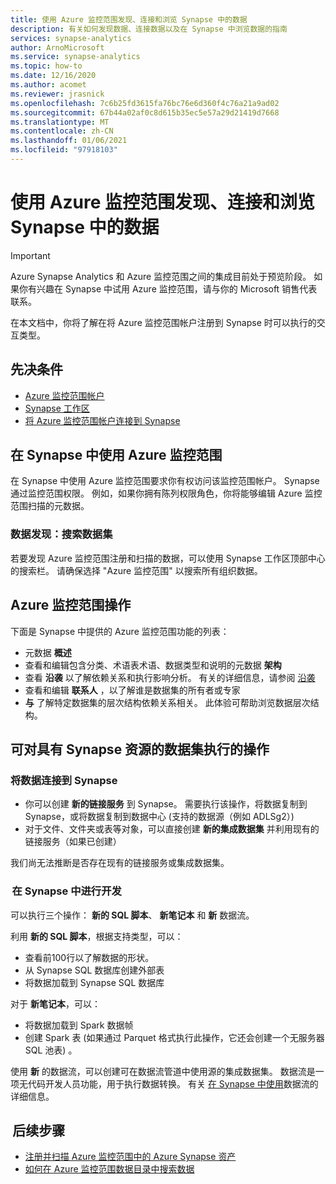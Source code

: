 ```yaml
---
title: 使用 Azure 监控范围发现、连接和浏览 Synapse 中的数据
description: 有关如何发现数据、连接数据以及在 Synapse 中浏览数据的指南
services: synapse-analytics
author: ArnoMicrosoft
ms.service: synapse-analytics
ms.topic: how-to
ms.date: 12/16/2020
ms.author: acomet
ms.reviewer: jrasnick
ms.openlocfilehash: 7c6b25fd3615fa76bc76e6d360f4c76a21a9ad02
ms.sourcegitcommit: 67b44a02af0c8d615b35ec5e57a29d21419d7668
ms.translationtype: MT
ms.contentlocale: zh-CN
ms.lasthandoff: 01/06/2021
ms.locfileid: "97918103"
---
```

# <a name="discover-connect-and-explore-data-in-synapse-using-azure-purview"></a>使用 Azure 监控范围发现、连接和浏览 Synapse 中的数据 

> [!IMPORTANT]
> Azure Synapse Analytics 和 Azure 监控范围之间的集成目前处于预览阶段。 如果你有兴趣在 Synapse 中试用 Azure 监控范围，请与你的 Microsoft 销售代表联系。 

在本文档中，你将了解在将 Azure 监控范围帐户注册到 Synapse 时可以执行的交互类型。 

## <a name="prerequisites"></a>先决条件 

- [Azure 监控范围帐户](../../purview/create-catalog-portal.md) 
- [Synapse 工作区](../quickstart-create-workspace.md) 
- [将 Azure 监控范围帐户连接到 Synapse](quickstart-connect-azure-purview.md) 

## <a name="using-azure-purview-in-synapse"></a>在 Synapse 中使用 Azure 监控范围 

在 Synapse 中使用 Azure 监控范围要求你有权访问该监控范围帐户。 Synapse 通过监控范围权限。 例如，如果你拥有陈列权限角色，你将能够编辑 Azure 监控范围扫描的元数据。 

### <a name="data-discovery-search-datasets"></a>数据发现：搜索数据集 

若要发现 Azure 监控范围注册和扫描的数据，可以使用 Synapse 工作区顶部中心的搜索栏。 请确保选择 "Azure 监控范围" 以搜索所有组织数据。 

## <a name="azure-purview-actions"></a>Azure 监控范围操作 

下面是 Synapse 中提供的 Azure 监控范围功能的列表： 
- 元数据 **概述** 
- 查看和编辑包含分类、术语表术语、数据类型和说明的元数据 **架构** 
- 查看 **沿袭** 以了解依赖关系和执行影响分析。 有关的详细信息，请参阅 [沿袭](../../purview/catalog-lineage-user-guide.md)
- 查看和编辑 **联系人** ，以了解谁是数据集的所有者或专家 
- **与** 了解特定数据集的层次结构依赖关系相关。 此体验可帮助浏览数据层次结构。

## <a name="actions-that-you-can-perform-over-datasets-with-synapse-resources"></a>可对具有 Synapse 资源的数据集执行的操作 

### <a name="connect-data-to-synapse"></a>将数据连接到 Synapse 

- 你可以创建 **新的链接服务** 到 Synapse。 需要执行该操作，将数据复制到 Synapse，或将数据复制到数据中心 (支持的数据源（例如 ADLSg2）)  
- 对于文件、文件夹或表等对象，可以直接创建 **新的集成数据集** 并利用现有的链接服务（如果已创建） 

我们尚无法推断是否存在现有的链接服务或集成数据集。 

###  <a name="develop-in-synapse"></a>在 Synapse 中进行开发 

可以执行三个操作： **新的 SQL 脚本**、 **新笔记本** 和 **新** 数据流。 

利用 **新的 SQL 脚本**，根据支持类型，可以： 
- 查看前100行以了解数据的形状。 
- 从 Synapse SQL 数据库创建外部表 
- 将数据加载到 Synapse SQL 数据库 
 
对于 **新笔记本**，可以： 
- 将数据加载到 Spark 数据帧 
- 创建 Spark 表 (如果通过 Parquet 格式执行此操作，它还会创建一个无服务器 SQL 池表) 。 
 
使用 **新** 的数据流，可以创建可在数据流管道中使用源的集成数据集。 数据流是一项无代码开发人员功能，用于执行数据转换。 有关 [在 Synapse 中使用](../quickstart-data-flow.md)数据流的详细信息。

##  <a name="nextsteps"></a>后续步骤 

- [注册并扫描 Azure 监控范围中的 Azure Synapse 资产](../../purview/register-scan-azure-synapse-analytics.md)
- [如何在 Azure 监控范围数据目录中搜索数据](../../purview/how-to-search-catalog.md)